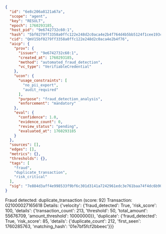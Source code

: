 ```json
{
  "id": "6e8c206a8121a67a",
  "scope": "agent",
  "key": "RESULT",
  "epoch": 1760293185,
  "host_pid": "9e6742732c60:1",
  "hash": "5bf0279ff3358a0ffc122e248d2c0aca4e2b4f764d4b5bb5124f1cee193cc06d",
  "cid": "QmV15bf0279ff3358a0ffc122e248d2c0aca4e2b4f76",
  "aicp": {
    "prov": {
      "issuer": "9e6742732c60:1",
      "created_at": 1760293185,
      "method": "automated_fraud_detection",
      "vc_type": "VerifiableCredential"
    },
    "ucon": {
      "usage_constraints": [
        "no_pii_export",
        "audit_required"
      ],
      "purpose": "fraud_detection_analysis",
      "enforcement": "mandatory"
    },
    "eval": {
      "confidence": 1.0,
      "evidence_count": 0,
      "review_status": "pending",
      "evaluated_at": 1760293185
    }
  },
  "sources": [],
  "edges": [],
  "metrics": {},
  "thresholds": {},
  "tags": [
    "fraud",
    "duplicate_transaction",
    "risk_critical"
  ],
  "sig": "7e884d3aff4e998533f9bf6c301d3141a7242961edc3e761baa74f4dc6b902a5"
}
```

Fraud detected: duplicate_transaction (score: 92)
Transaction: 021000027165618
Details: {'velocity': {'fraud_detected': True, 'risk_score': 100, 'details': {'transaction_count': 213, 'threshold': 50, 'total_amount': 55676709, 'amount_threshold': 10000000}}, 'duplicate': {'fraud_detected': True, 'risk_score': 85, 'details': {'duplicate_count': 212, 'first_seen': 1760285763, 'matching_hash': '01e7bf5fcf2bbeec'}}}